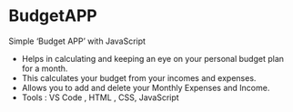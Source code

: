 # BudgetAPP

Simple ‘Budget APP’ with JavaScript

- Helps in calculating and keeping an eye on your personal budget plan for a month.
- This calculates your budget from your incomes and expenses.
- Allows you to add and delete your Monthly Expenses and Income.
- Tools : VS Code , HTML , CSS, JavaScript
